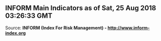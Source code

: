 ## INFORM Main Indicators as of Sat, 25 Aug 2018 03:26:33 GMT

Source: **INFORM (Index For Risk Management) - http://www.inform-index.org**